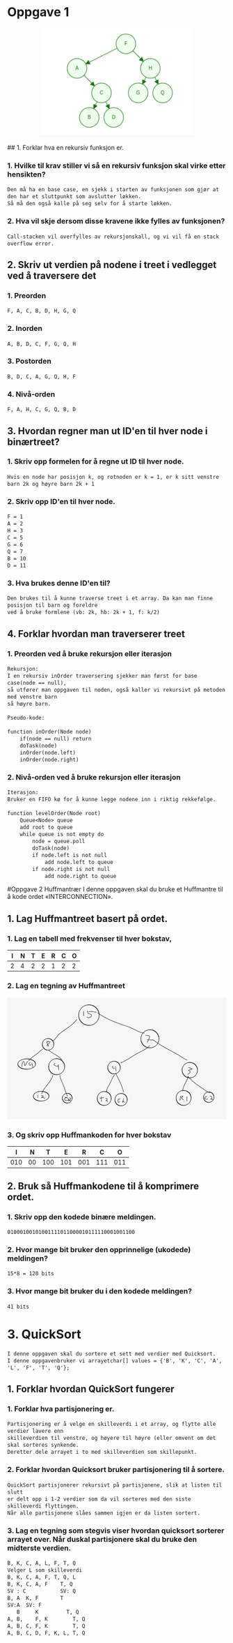 # Oppgave 1

<p align="center">
    <img src="img.png" style="width: auto;" alt="">
</p>
## 1. Forklar hva en rekursiv funksjon er.




### 1. Hvilke til krav stiller vi så en rekursiv funksjon skal virke etter hensikten?

    Den må ha en base case, en sjekk i starten av funksjonen som gjør at 
    den har et sluttpunkt som avslutter løkken.
    Så må den også kalle på seg selv for å starte løkken.
   

### 2. Hva vil skje dersom disse kravene ikke fylles av funksjonen?
   
    Call-stacken vil overfylles av rekursjonskall, og vi vil få en stack overflow error.

## 2. Skriv ut verdien på nodene i treet i vedlegget ved å traversere det

### 1. Preorden
    
    F, A, C, B, D, H, G, Q

### 2. Inorden

    A, B, D, C, F, G, Q, H

### 3. Postorden

    B, D, C, A, G, Q, H, F

### 4. Nivå-orden

    F, A, H, C, G, Q, B, D


## 3. Hvordan regner man ut ID'en til hver node i binærtreet?

### 1. Skriv opp formelen for å regne ut ID til hver node.

    Hvis en node har posisjon k, og rotnoden er k = 1, er k sitt venstre barn 2k og høyre barn 2k + 1

### 2. Skriv opp ID'en til hver node.

    F = 1
    A = 2
    H = 3
    C = 5
    G = 6
    Q = 7
    B = 10
    D = 11

### 3. Hva brukes denne ID'en til?
    
    Den brukes til å kunne traverse treet i et array. Da kan man finne posisjon til barn og foreldre
    ved å bruke formlene (vb: 2k, hb: 2k + 1, f: k/2)

## 4. Forklar hvordan man traverserer treet

### 1. Preorden ved å bruke rekursjon eller iterasjon

    Rekursjon:
    I en rekursiv inOrder traversering sjekker man først for base case(node == null), 
    så utfører man oppgaven til noden, også kaller vi rekursivt på metoden med venstre barn
    så høyre barn. 

    Pseudo-kode:
    
    function inOrder(Node node) 
        if(node == null) return
        doTask(node)
        inOrder(node.left)
        inOrder(node.right)

### 2. Nivå-orden ved å bruke rekursjon eller iterasjon

    Iterasjon:
    Bruker en FIFO kø for å kunne legge nodene inn i riktig rekkefølge.
    
    function levelOrder(Node root)
        Queue<Node> queue
        add root to queue
        while queue is not empty do
            node = queue.poll
            doTask(node)
            if node.left is not null
                add node.left to queue
            if node.right is not null
                add node.right to queue






#Oppgave 2 Huffmantrær
    I denne oppgaven skal du bruke et Huffmantre til å kode ordet «INTERCONNECTION».

## 1. Lag Huffmantreet basert på ordet.
    
### 1. Lag en tabell med frekvenser til hver bokstav,
| I | N | T | E | R | C | O |
|---|---|---|---|---|---|---|
| 2 | 4 | 2 | 2 | 1 | 2 | 2 |

### 2. Lag en tegning av Huffmantreet
<p align="center">
    <img src="img_1.png" style="width: auto;" alt="">
</p>

### 3. Og skriv opp Huffmankoden for hver bokstav

| I | N | T | E | R | C | O |
|---|---|---|---|---|---|---|
| 010 | 00 | 100 | 101 | 001 | 111 | 011 |

## 2. Bruk så Huffmankodene til å komprimere ordet.

### 1. Skriv opp den kodede binære meldingen.
    
    01000100101001111011000010111110001001100

### 2. Hvor mange bit bruker den opprinnelige (ukodede) meldingen?

    15*8 = 120 bits

### 3. Hvor mange bit bruker du i den kodede meldingen?
    
    41 bits

# 3. QuickSort

    I denne oppgaven skal du sortere et sett med verdier med Quicksort. 
    I denne oppgavenbruker vi arrayetchar[] values = {'B', 'K', 'C', 'A', 'L', 'F', 'T', 'Q'};

## 1. Forklar hvordan QuickSort fungerer

### 1. Forklar hva partisjonering er.

    Partisjonering er å velge en skilleverdi i et array, og flytte alle verdier lavere enn
    skilleverdien til venstre, og høyere til høyre (eller omvent om det skal sorteres synkende. 
    Deretter dele arrayet i to med skilleverdien som skillepunkt. 

### 2. Forklar hvordan Quicksort bruker partisjonering til å sortere.

    QuickSort partisjonerer rekursivt på partisjonene, slik at listen til slutt
    er delt opp i 1-2 verdier som da vil sorteres med den siste skilleverdi flyttingen.
    Når alle partisjonene slåes sammen igjen er da listen sortert.

### 3. Lag en tegning som stegvis viser hvordan quicksort sorterer arrayet over. Når duskal partisjonere skal du bruke den midterste verdien. 

    B, K, C, A, L, F, T, Q
    Velger L som skilleverdi
    B, K, C, A, F, T, Q, L
    B, K, C, A, F    T, Q
    SV : C           SV: Q
    B, A  K, F       T
    SV:A  SV: F
       B     K         T, Q
    A, B,    F, K        T, Q
    A, B, C, F, K        T, Q
    A, B, C, D, F, K, L, T, Q


    